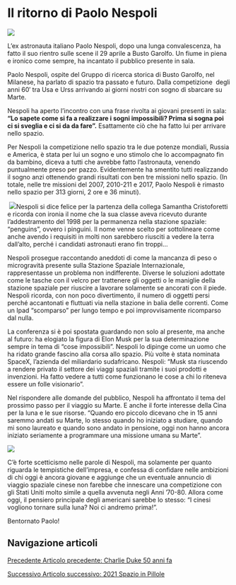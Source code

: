 Il ritorno di Paolo Nespoli
===========================

![](https://blogger.googleusercontent.com/img/b/R29vZ2xl/AVvXsEiedxErWSOFB6fD9a72A87NTSYwsg1VUplc4L-jZUcc9NjYGum36AQJwHd7rCBRX5Sso1pTpDFaKM0i-I5yAh8gStN4smuEQvDI0GhNmBJHge98Aaf-kIK_Vv1uOODonyvExkT2UvHgaqTCNhEnFNut9losgQQgHzq-KNNrsJkxN7ck3cT2Zvi7Q0s/w240-h320/IMG_8659.jpeg)

L’ex astronauta italiano Paolo Nespoli, dopo una lunga convalescenza, ha fatto il suo rientro sulle scene il 29 aprile a Busto Garolfo. Un fiume in piena e ironico come sempre, ha incantato il pubblico presente in sala. 

Paolo Nespoli, ospite del Gruppo di ricerca storica di Busto Garolfo, nel Milanese, ha parlato di spazio tra passato e futuro. Dalla competizione  degli anni 60′ tra Usa e Urss arrivando ai giorni nostri con sogno di sbarcare su Marte.

Nespoli ha aperto l’incontro con una frase rivolta ai giovani presenti in sala: **“Lo sapete come si fa a realizzare i sogni impossibili? Prima si sogna poi ci si sveglia e ci si da da fare”.** Esattamente ciò che ha fatto lui per arrivare nello spazio. 

Per Nespoli la competizione nello spazio tra le due potenze mondiali, Russia e America, è stata per lui un sogno e uno stimolo che lo accompagnato fin da bambino, diceva a tutti che avrebbe fatto l’astronauta, venendo puntualmente preso per pazzo. Evidentemente ha smentito tutti realizzando il sogno anzi ottenendo grandi risultati con ben tre missioni nello spazio. (In totale, nelle tre missioni del 2007, 2010-211 e 2017, Paolo Nespoli è rimasto nello spazio per 313 giorni, 2 ore e 36 minuti).

 [![](https://blogger.googleusercontent.com/img/b/R29vZ2xl/AVvXsEioCeLsQvfX4xPYtyuiYL3ryJKDIdh-h4ErAOMeBmzfJfDFg32G-iTH19Sr3QoWBr-adt2AWGF7Nyib5ItElnD1K3LWjoFVtO_pCA2hbrgrmADv4l_7qs2AVatrJt4uMmV7r1vGRTIIbqes6rpw9WFm7x9gNyt4lTmZ3FqDLlS5IT_ezjOhQI99muM/w320-h240/IMG_8663.jpeg)](https://blogger.googleusercontent.com/img/b/R29vZ2xl/AVvXsEioCeLsQvfX4xPYtyuiYL3ryJKDIdh-h4ErAOMeBmzfJfDFg32G-iTH19Sr3QoWBr-adt2AWGF7Nyib5ItElnD1K3LWjoFVtO_pCA2hbrgrmADv4l_7qs2AVatrJt4uMmV7r1vGRTIIbqes6rpw9WFm7x9gNyt4lTmZ3FqDLlS5IT_ezjOhQI99muM/s4032/IMG_8663.jpeg)Nespoli si dice felice per la partenza della collega Samantha Cristoforetti e ricorda con ironia il nome che la sua classe aveva ricevuto durante l’addestramento del 1998 per la permanenza nella stazione spaziale: “penguins”, ovvero i pinguini. Il nome venne scelto per sottolineare come anche avendo i requisiti in molti non sarebbero riusciti a vedere la terra dall’alto, perché i candidati astronauti erano fin troppi…

Nespoli prosegue raccontando aneddoti di come la mancanza di peso o microgravità presente sulla Stazione Spaziale Internazionale, rappresentasse un problema non indifferente. Diverse le soluzioni adottate come le tasche con il velcro per trattenere gli oggetti o le maniglie della stazione spaziale per riuscire a lavorare solamente se ancorati con il piede. Nespoli ricorda, con non poco divertimento, il numero di oggetti persi perché accantonati e fluttuati via nella stazione in balia delle correnti. Come un Ipad “scomparso” per lungo tempo e poi improvvisamente ricomparso dal nulla. 

La conferenza si è poi spostata guardando non solo al presente, ma anche al futuro: ha elogiato la figura di Elon Musk per la sua determinazione sempre in tema di “cose impossibili”. Nespoli lo dipinge come un uomo che ha ridato grande fascino alla corsa allo spazio. Più volte è stata nominata SpaceX, l’azienda del miliardario sudafricano. Nespoli: “Musk sta riuscendo a rendere privato il settore dei viaggi spaziali tramite i suoi prodotti e invenzioni. Ha fatto vedere a tutti come funzionano le cose a chi lo riteneva essere un folle visionario”.

Nel rispondere alle domande del pubblico, Nespoli ha affrontato il tema del prossimo passo per il viaggio su Marte. E anche il forte interesse della Cina per la luna e le sue risorse. “Quando ero piccolo dicevano che in 15 anni saremmo andati su Marte, lo stesso quando ho iniziato a studiare, quando mi sono laureato e quando sono andato in pensione, oggi non hanno ancora iniziato seriamente a programmare una missione umana su Marte”.

![](https://blogger.googleusercontent.com/img/b/R29vZ2xl/AVvXsEjobrdExr3TmTFrZ2xrtOV7L5YfFhJ_BV8UcJXZzIwjg3lmjRTZbIbu5jg5yjMbFBakVn4ozX1Yg6meUo1DlUYoUj6O-3fmqUsZJdW7vqs9sCXANqVTpob-V4T5Sh3ZA81dTOzQQWbKKMzFDk1YT2zu40mbKWU6LDk1oNRjOLeHbWGLiYWGbVSpqXg/w320-h240/IMG_8666.jpeg)

C’è forte scetticismo nelle parole di Nespoli, ma solamente per quanto riguarda le tempistiche dell’impresa, e confessa di confidare nelle ambizioni di chi oggi è ancora giovane e aggiunge che un eventuale annuncio di viaggio spaziale cinese non farebbe che innescare una competizione con gli Stati Uniti molto simile a quella avvenuta negli Anni ’70-80. Allora come oggi, il pensiero principale degli americani sarebbe lo stesso: “I cinesi vogliono tornare sulla luna? Noi ci andremo prima!”.

Bentornato Paolo!

Navigazione articoli
--------------------

[Precedente Articolo precedente: Charlie Duke 50 anni fa](https://www.adaa.it/2022/04/26/charlie-duke-50-anni-fa/)

[Successivo Articolo successivo: 2021 Spazio in Pillole](https://www.adaa.it/2022/06/05/2021-spazio-in-pillole/)
